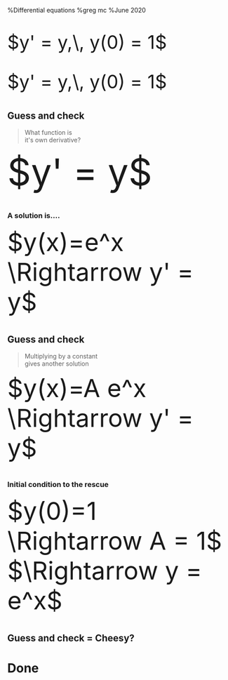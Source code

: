 %Differential equations
%greg mc
%June 2020

# 

<div style="font-size: 300%">$y' = y,\, y(0) = 1$</div>



<audio  data-autoplay ><source src="okay_were_gonna.mp3" ></audio>

# 

<div style="font-size: 300%">$y' = y,\, y(0) = 1$</div>
<audio  data-autoplay ><source src="this_is_one.mp3" ></audio>

#

## Guess and check
>What function is   
it's own derivative?

<div style="font-size: 600%">$y' = y$</div>

<audio  data-autoplay ><source src="our_first_method.mp3" ></audio>

#
### A solution is....

<div style="font-size: 400%">$y(x)=e^x \Rightarrow  y' = y$</div>
<audio  data-autoplay ><source src="it_doesnt_take.mp3" ></audio>

#

## Guess and check
>Multiplying by a constant  
gives another solution

<div style="font-size: 400%">$y(x)=A e^x \Rightarrow  y' = y$</div>

<audio  data-autoplay ><source src="then_you_say.mp3" ></audio>

#

### Initial condition to the rescue
<div style="font-size: 400%">$y(0)=1  \Rightarrow  A = 1$</div>
<div style="font-size: 400%">$\Rightarrow  y = e^x$</div>
<audio  data-autoplay ><source src="but_weve_got.mp3" ></audio>

#

## Guess and check = Cheesy?
<audio  data-autoplay ><source src="now_you_might.mp3" ></audio>

# Done

<audio  data-autoplay ><source src="good_weve_finished.mp3" ></audio>
